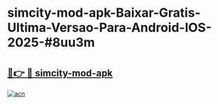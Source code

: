 # simcity-mod-apk-Baixar-Gratis-Ultima-Versao-Para-Android-IOS-2025-#8uu3m

# <h2><a href="https://ainizakaria.my?title=simcity-mod-apk&ref=24M">🔗👉 🔴 simcity-mod-apk</a></h2>

[![acn](https://github.com/user-attachments/assets/0f9c940e-d8b0-45ae-aac7-cd30a18b3e1c)](https://ainizakaria.my?title=simcity-mod-apk&ref=24M)


